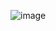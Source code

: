 ![image](https://user-images.githubusercontent.com/37383368/165098827-935a124f-fe54-48a6-8a9c-34e4766d5ffb.png)
